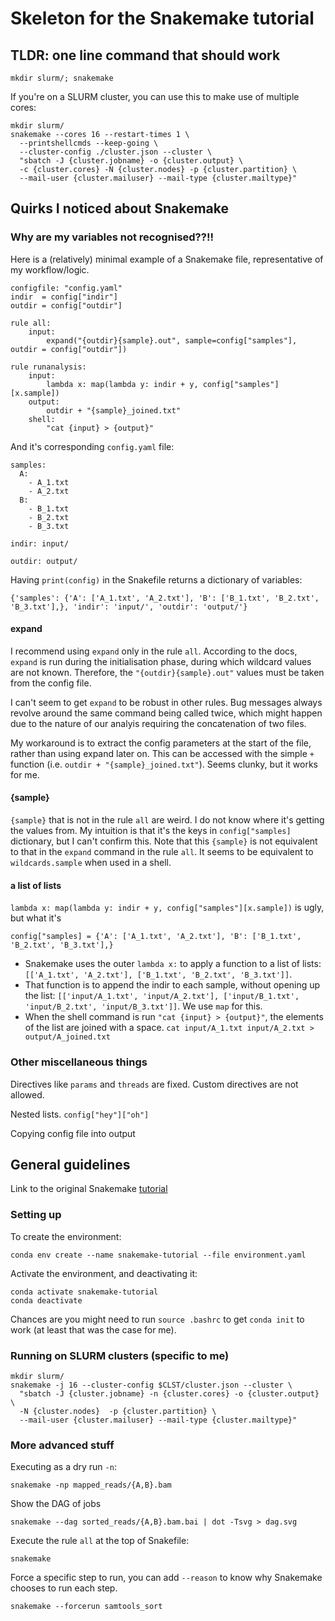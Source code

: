 # Skeleton for the Snakemake tutorial

## TLDR: one line command that should work
```
mkdir slurm/; snakemake
```

If you're on a SLURM cluster, you can use this to make use of multiple cores:
```
mkdir slurm/
snakemake --cores 16 --restart-times 1 \
  --printshellcmds --keep-going \
  --cluster-config ./cluster.json --cluster \
  "sbatch -J {cluster.jobname} -o {cluster.output} \
  -c {cluster.cores} -N {cluster.nodes} -p {cluster.partition} \
  --mail-user {cluster.mailuser} --mail-type {cluster.mailtype}"
```

## Quirks I noticed about Snakemake
### Why are my variables not recognised??!!
Here is a (relatively) minimal example of a Snakemake file, representative of my workflow/logic.
```
configfile: "config.yaml"
indir  = config["indir"]
outdir = config["outdir"]

rule all:
	input:
	    expand("{outdir}{sample}.out", sample=config["samples"], outdir = config["outdir"])

rule runanalysis:
	input:
		lambda x: map(lambda y: indir + y, config["samples"][x.sample])
	output:
		outdir + "{sample}_joined.txt"
	shell:
		"cat {input} > {output}"
```

And it's corresponding `config.yaml` file:
```
samples:
  A: 
    - A_1.txt
    - A_2.txt
  B:
    - B_1.txt
    - B_2.txt
    - B_3.txt

indir: input/

outdir: output/
```

Having `print(config)` in the Snakefile returns a dictionary of variables:
```
{'samples': {'A': ['A_1.txt', 'A_2.txt'], 'B': ['B_1.txt', 'B_2.txt', 'B_3.txt'],}, 'indir': 'input/', 'outdir': 'output/'}
```

#### expand
I recommend using `expand` only in the rule `all`. According to the docs, `expand` is run during the initialisation phase, during which wildcard values are not known. Therefore, the `"{outdir}{sample}.out"` values must be taken from the config file.

I can't seem to get `expand` to be robust in other rules. Bug messages always revolve around the same command being called twice, which might happen due to the nature of our analyis requiring the concatenation of two files.  

My workaround is to extract the config parameters at the start of the file, rather than using expand later on. This can be accessed with the simple `+` function (i.e. `outdir + "{sample}_joined.txt"`). Seems clunky, but it works for me.

#### {sample}
`{sample}` that is not in the rule `all` are weird. I do not know where it's getting the values from. My intuition is that it's the keys in `config["samples]` dictionary, but I can't confirm this. Note that this `{sample}` is not equivalent to that in the `expand` command in the rule `all`. It seems to be equivalent to `wildcards.sample` when used in a shell.

#### a list of lists
`lambda x: map(lambda y: indir + y, config["samples"][x.sample])` is ugly, but what it's 

`config["samples] = {'A': ['A_1.txt', 'A_2.txt'], 'B': ['B_1.txt', 'B_2.txt', 'B_3.txt'],}`

* Snakemake uses the outer `lambda x:` to apply a function to a list of lists: `[['A_1.txt', 'A_2.txt'], ['B_1.txt', 'B_2.txt', 'B_3.txt']]`.
* That function is to append the indir to each sample, without opening up the list: `[['input/A_1.txt', 'input/A_2.txt'], ['input/B_1.txt', 'input/B_2.txt', 'input/B_3.txt']]`. We use `map` for this.
* When the shell command is run `"cat {input} > {output}"`, the elements of the list are joined with a space. `cat input/A_1.txt input/A_2.txt > output/A_joined.txt`

### Other miscellaneous things
Directives like `params` and `threads` are fixed. Custom directives are not allowed.

Nested lists. `config["hey"]["oh"]`

Copying config file into output


## General guidelines
Link to the original Snakemake [tutorial](http://snakemake.readthedocs.io/en/latest/tutorial/welcome.html)

### Setting up
To create the environment:
```
conda env create --name snakemake-tutorial --file environment.yaml
```

Activate the environment, and deactivating it:
```
conda activate snakemake-tutorial
conda deactivate
```

Chances are you might need to run `source .bashrc` to get `conda init` to work (at least that was the case for me).

### Running on SLURM clusters (specific to me)
```
mkdir slurm/
snakemake -j 16 --cluster-config $CLST/cluster.json --cluster \
  "sbatch -J {cluster.jobname} -n {cluster.cores} -o {cluster.output} \
  -N {cluster.nodes}  -p {cluster.partition} \
  --mail-user {cluster.mailuser} --mail-type {cluster.mailtype}" 
```

### More advanced stuff
Executing as a dry run `-n`:
```
snakemake -np mapped_reads/{A,B}.bam
```

Show the DAG of jobs
```
snakemake --dag sorted_reads/{A,B}.bam.bai | dot -Tsvg > dag.svg
```

Execute the rule `all` at the top of Snakefile:
```
snakemake
```

Force a specific step to run, you can add ``--reason`` to know why Snakemake chooses to run each step.
```
snakemake --forcerun samtools_sort
```